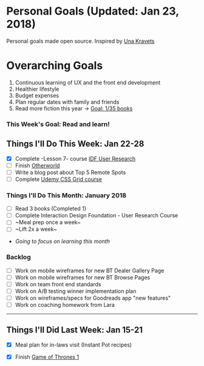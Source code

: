 Personal Goals (Updated: Jan 23, 2018)
==============

Personal goals made open source. Inspired by [Una Kravets](https://una.im/personal-goals-guide/)

# Overarching Goals
1. Continuous learning of UX and the front end development
2. Healthier lifestyle
3. Budget expenses
4. Plan regular dates with family and friends
5. Read more fiction this year -> [Goal: 1/35 books](https://www.goodreads.com/user_challenges/10348403)

### This Week's Goal: Read and learn!

## Things I'll Do This Week: Jan 22-28
- [x] Complete -Lesson 7- course  [IDF User Research](https://github.com/candicodeit/personal-goals/projects/1)
- [ ] Finish [Otherworld](https://www.goodreads.com/book/show/28238589-otherworld)
- [ ] Write a blog post about Top 5 Remote Spots
- [ ] Complete [Udemy CSS Grid course](https://github.com/candicodeit/udemy/projects/1)

### Things I'll Do This Month: January 2018
- [ ] Read 3 books (Completed 1)
- [ ] Complete Interaction Design Foundation - User Research Course
- [ ] ~Meal prep once a week~ 
- [ ] ~Lift 2x a week~
* _Going to focus on learning this month_

### Backlog
- [ ] Work on mobile wireframes for new BT Dealer Gallery Page
- [ ] Work on mobile wireframes for new BT Browse Pages
- [ ] Work on team front end standards
- [ ] Work on A/B testing winner implementation plan
- [ ] Work on wireframes/specs for Goodreads app "new features"
- [ ] Work on coaching homework from Lara

--- 

## Things I'll Did Last Week: Jan 15-21
- [x] Meal plan for in-laws visit (Instant Pot recipes)
- [x] Finish [Game of Thrones 1](https://www.goodreads.com/book/show/13496.A_Game_of_Thrones)

